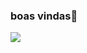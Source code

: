 ### boas vindas🖤

![](https://encrypted-tbn0.gstatic.com/images?q=tbn:ANd9GcQWgNT3dZ-040iBbEOJr7Lj5rBe-G0e_kmKpg&usqp=CAU)


